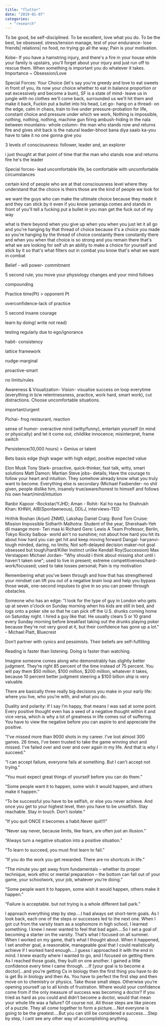```yaml
---
title: "flutter"
date: "2019-01-07"
categories: 
  - "research"
---
```





To be good, be self-disciplined. To be excellent, love what you do. To be the best, be obsessed. stress/tension manage, test of your endurance- lose friends| relations| no food, no trying go all the way; Pain is your motivation.

Kobe- If you have a hamstring injury, and there's a fire in your house while your family is upstairs, you'll forget about your injury and just run off to rescue them. When something is important you do whatever it takes. Importance ~ Obsession/Love

Special Forces: Your Choice (let's say you're greedy and love to eat sweets in front of you, its now your choice whether to eat in balance proportion or eat excessively and become a bum), SF is a state of mind- leave us in jungle with no clothes we'll come back, surrounded us we'll hit them and make it back, Fuckin put a bullet into his head, Let go- hang on a thread- on the edge, calm in chaos, train to live under pressure-probation for life, constant choice and pressure under which we work, Nothing is impossible, nothing, nothing, nothing, machine gun firing ambush-hiding in the nala between mountains- whole column- the man who stands now and returns fire and gives shit back is the natural leader-bhoot bana diya saalo ka-you have to take it no one gonna give you

3 levels of consciousness: follower, leader and, an explorer

i just thought at that point of time that the man who stands now and returns fire he's the leader

Special forces- lead uncomfortable life, be comfortable with uncomfortable circumstances

certain kind of people who are at that consciousness level where they understand that the choice is theirs those are the kind of people we look for

we want the guys who can make the ultimate choice because they made it and they can stick by it even if you know yamaraja comes and stands in front of you'll tell a fucking put a bullet in you man get the fuck out of my way

what is there beyond when you give up when you when you just let it all go and you're hanging by that thread of choice because it's a choice you made so you're hanging by the thread of choice constantly there constantly there and when you when that choice is so strong and you remain there that's what we are looking for self uh an ability to make a choice for yourself and stick by it so that's what filters out in combat you know that's what we want in combat 

Belief - will power- commitment

5 second rule; you move your physiology changes and your mind follows

compounding

Practice time(Pt) > opponent Pt

overconfidence-lack of practice

5 second insane courage

learn by doing( write not read)

testing regularly due to ego/ignorance

habit- consistency

lattice framework

nudge-marginal

proactive-smart

no limits/rules

Awareness & Visualization- Vision- visualise success on loop everytime (everything in b/w relentnessness, practice, work hard, smart work), cut distractions. Choose uncomfortable situations.

important/urgent

Pichai- frog restaurant, reaction

sense of humor- overactive mind (witty/funny), entertain yourself (in mind or physically) and let it come out, childlike innocence; misinterpret, frame switch


Persistence(10,000 hours) > Genius or talent

Bets basis edge (high wager with high edge), positive expected value


Elon Musk
Tony Stark- proactive, quick-thinker, fast talk, witty, smart solutions
Matt Damon: Martian
Steve jobs- details; Have the courage to follow your heart and intuition. They somehow already know what you truly want to become. Everything else is secondary
(Michael Fasbender- no shit given, people dislike him, insanely true/aware/honest to himself and follows his own heart/mind/intuition


Ranbir Kapoor -Rockstar/YJHD;
Aman - Rohit- Kal ho naa ho
Shahrukh Khan: KHNH, AIB(Spontaeneous), DDLJ, interviews-TED



Hrithik Roshan (Arjun) ZNMD, Lakshay
Daniel Craig: Bond
Tom Cruise: Mission Impossible
Sidharth Malhotra: Student of the year, Shershaah-Yeh dil maange more- Teri maa ki
Richard Gere: Lewis
A Team
Professor, Berlin, Tokyo
Rocky balboa- world ain't no sunshine; not about how hard you hit its about how hard you can get hit and keep moving forward
Dangal- haryanvi- tough minded, daring, no limits; Not soft-delayed decision maker-not goal obsessed but tough/hard/Killer Instinct unlike Kendall Roy(Succession)
Max Verstappen
Michael Jordan- "Why should i think about missing shot until i haven't taken one"; used to live in present; extreme competitiveness/hard-work/focussed; used to take losses personal; Pain is my motivation


Remembering what you’ve been through and how that has strengthened your mindset can lift you out of a negative brain loop and help you bypass those weak, one-second impulses to give in so you can power through obstacles. 



Someone who has an edge: "I look for the type of guy in London who gets up at seven o'clock on Sunday morning when his kids are still in bed, and logs onto a poker site so that he can pick off the U.S. drunks coming home on Saturday night. I hired a guy like that. He usually clears 5 or 10 grand every Sunday morning before breakfast taking out the drunks playing poker because they're not very good at it, but their confidence has gone up a lot." - Michael Platt, Bluecrest

Don’t partner with cynics and pessimists. Their beliefs are self-fulfilling


Reading is faster than listening. Doing is faster than watching.


Imagine someone comes along who demonstrably has slightly better judgment. They’re right 85 percent of the time instead of 75 percent. You will pay them $50 million, $100 million, $200 million, whatever it takes, because 10 percent better judgment steering a $100 billion ship is very valuable. 


There are basically three really big decisions you make in your early life: where you live, who you’re with, and what you do.


Duality and polarity: If I say I’m happy, that means I was sad at some point. Every positive thought even has a seed of a negative thought within it and vice versa, which is why a lot of greatness in life comes out of suffering. You have to view the negative before you can aspire to and appreciate the positive.

“I've missed more than 9000 shots in my career. I've lost almost 300 games. 26 times, I've been trusted to take the game winning shot and missed. I've failed over and over and over again in my life. And that is why I succeed.”

“I can accept failure, everyone fails at something. But I can't accept not trying.”

“You must expect great things of yourself before you can do them.”

“Some people want it to happen, some wish it would happen, and others make it happen.”

“To be successful you have to be selfish, or else you never achieve. And once you get to your highest level, then you have to be unselfish. Stay reachable. Stay in touch. Don't isolate.”

“If you quit ONCE it becomes a habit.Never quit!!!”

“Never say never, because limits, like fears, are often just an illusion.”

“Always turn a negative situation into a positive situation.”

“To learn to succeed, you must first learn to fail.”

“If you do the work you get rewarded. There are no shortcuts in life.”

“The minute you get away from fundamentals – whether its proper technique, work ethic or mental preparation – the bottom can fall out of your game, your schoolwork, your job, whatever you’re doing.”

“Some people want it to happen, some wish it would happen, others make it happen.”

“Failure is acceptable. but not trying is a whole different ball park.”


I approach everything step by step….I had always set short-term goals. As I look back, each one of the steps or successes led to the next one. When I got cut from the varsity team as a sophomore in high school, I learned something. I knew I never wanted to feel that bad again….So I set a goal of becoming a starter on the varsity. That’s what I focused on all summer. When I worked on my game, that’s what I thought about. When it happened, I set another goal, a reasonable, manageable goal that I could realistically achieve if I worked hard enough….I guess I approached it with the end in mind. I knew exactly where I wanted to go, and I focused on getting there. As I reached those goals, they built on one another. I gained a little confidence every time I came through. …If [your goal is to become a doctor]…and you’re getting Cs in biology then the first thing you have to do is get Bs in biology and then As. You have to perfect the first step and then move on to chemistry or physics. Take those small steps. Otherwise you’re opening yourself up to all kinds of frustration. Where would your confidence come from if the only measure of success was becoming a doctor? If you tried as hard as you could and didn’t become a doctor, would that mean your whole life was a failure? Of course not. All those steps are like pieces of a puzzle. They all come together to form a picture….Not everyone is going to be the greatest….But you can still be considered a success….Step by step, I cant see any other way of accomplishing anything.
